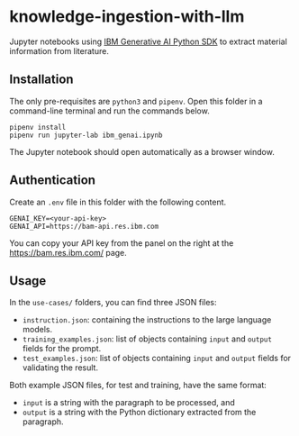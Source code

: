 # knowledge-ingestion-with-llm

Jupyter notebooks using [IBM Generative AI Python SDK](https://github.com/IBM/ibm-generative-ai) to extract material information from literature.

## Installation

The only pre-requisites are `python3` and `pipenv`. Open this folder in a command-line terminal and
run the commands below.

```Shell
pipenv install
pipenv run jupyter-lab ibm_genai.ipynb
```

The Jupyter notebook should open automatically as a browser window.

## Authentication

Create an `.env` file in this folder with the following content.

```Shell
GENAI_KEY=<your-api-key>
GENAI_API=https://bam-api.res.ibm.com
```

You can copy your API key from the panel on the right at the <https://bam.res.ibm.com/> page.

## Usage

In the `use-cases/` folders, you can find three JSON files:

* `instruction.json`: containing the instructions to the large language models.
* `training_examples.json`: list of objects containing `input` and `output` fields for the prompt.
* `test_examples.json`: list of objects containing `input` and `output` fields for validating the result.

Both example JSON files, for test and training, have the same format:

* `input` is a string with the paragraph to be processed, and
* `output` is a string with the Python dictionary extracted from the paragraph.
